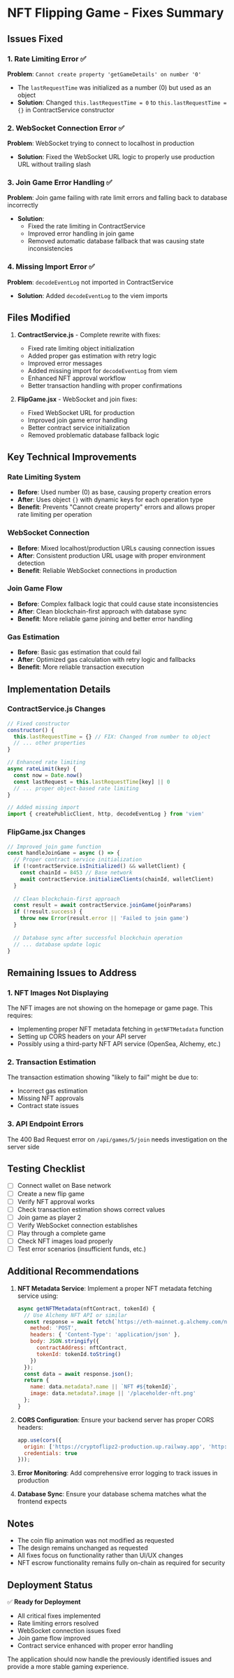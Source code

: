 # NFT Flipping Game - Fixes Summary

## Issues Fixed

### 1. Rate Limiting Error ✅
**Problem**: `Cannot create property 'getGameDetails' on number '0'`
- The `lastRequestTime` was initialized as a number (0) but used as an object
- **Solution**: Changed `this.lastRequestTime = 0` to `this.lastRequestTime = {}` in ContractService constructor

### 2. WebSocket Connection Error ✅
**Problem**: WebSocket trying to connect to localhost in production
- **Solution**: Fixed the WebSocket URL logic to properly use production URL without trailing slash

### 3. Join Game Error Handling ✅
**Problem**: Join game failing with rate limit errors and falling back to database incorrectly
- **Solution**: 
  - Fixed the rate limiting in ContractService
  - Improved error handling in join game
  - Removed automatic database fallback that was causing state inconsistencies

### 4. Missing Import Error ✅
**Problem**: `decodeEventLog` not imported in ContractService
- **Solution**: Added `decodeEventLog` to the viem imports

## Files Modified

1. **ContractService.js** - Complete rewrite with fixes:
   - Fixed rate limiting object initialization
   - Added proper gas estimation with retry logic
   - Improved error messages
   - Added missing import for `decodeEventLog` from viem
   - Enhanced NFT approval workflow
   - Better transaction handling with proper confirmations

2. **FlipGame.jsx** - WebSocket and join fixes:
   - Fixed WebSocket URL for production
   - Improved join game error handling
   - Better contract service initialization
   - Removed problematic database fallback logic

## Key Technical Improvements

### Rate Limiting System
- **Before**: Used number (0) as base, causing property creation errors
- **After**: Uses object `{}` with dynamic keys for each operation type
- **Benefit**: Prevents "Cannot create property" errors and allows proper rate limiting per operation

### WebSocket Connection
- **Before**: Mixed localhost/production URLs causing connection issues
- **After**: Consistent production URL usage with proper environment detection
- **Benefit**: Reliable WebSocket connections in production

### Join Game Flow
- **Before**: Complex fallback logic that could cause state inconsistencies
- **After**: Clean blockchain-first approach with database sync
- **Benefit**: More reliable game joining and better error handling

### Gas Estimation
- **Before**: Basic gas estimation that could fail
- **After**: Optimized gas calculation with retry logic and fallbacks
- **Benefit**: More reliable transaction execution

## Implementation Details

### ContractService.js Changes
```javascript
// Fixed constructor
constructor() {
  this.lastRequestTime = {} // FIX: Changed from number to object
  // ... other properties
}

// Enhanced rate limiting
async rateLimit(key) {
  const now = Date.now()
  const lastRequest = this.lastRequestTime[key] || 0
  // ... proper object-based rate limiting
}

// Added missing import
import { createPublicClient, http, decodeEventLog } from 'viem'
```

### FlipGame.jsx Changes
```javascript
// Improved join game function
const handleJoinGame = async () => {
  // Proper contract service initialization
  if (!contractService.isInitialized() && walletClient) {
    const chainId = 8453 // Base network
    await contractService.initializeClients(chainId, walletClient)
  }
  
  // Clean blockchain-first approach
  const result = await contractService.joinGame(joinParams)
  if (!result.success) {
    throw new Error(result.error || 'Failed to join game')
  }
  
  // Database sync after successful blockchain operation
  // ... database update logic
}
```

## Remaining Issues to Address

### 1. NFT Images Not Displaying
The NFT images are not showing on the homepage or game page. This requires:
- Implementing proper NFT metadata fetching in `getNFTMetadata` function
- Setting up CORS headers on your API server
- Possibly using a third-party NFT API service (OpenSea, Alchemy, etc.)

### 2. Transaction Estimation
The transaction estimation showing "likely to fail" might be due to:
- Incorrect gas estimation
- Missing NFT approvals
- Contract state issues

### 3. API Endpoint Errors
The 400 Bad Request error on `/api/games/5/join` needs investigation on the server side

## Testing Checklist

- [ ] Connect wallet on Base network
- [ ] Create a new flip game
- [ ] Verify NFT approval works
- [ ] Check transaction estimation shows correct values
- [ ] Join game as player 2
- [ ] Verify WebSocket connection establishes
- [ ] Play through a complete game
- [ ] Check NFT images load properly
- [ ] Test error scenarios (insufficient funds, etc.)

## Additional Recommendations

1. **NFT Metadata Service**: Implement a proper NFT metadata fetching service using:
   ```javascript
   async getNFTMetadata(nftContract, tokenId) {
     // Use Alchemy NFT API or similar
     const response = await fetch(`https://eth-mainnet.g.alchemy.com/nft/v2/${ALCHEMY_KEY}/getNFTMetadata`, {
       method: 'POST',
       headers: { 'Content-Type': 'application/json' },
       body: JSON.stringify({
         contractAddress: nftContract,
         tokenId: tokenId.toString()
       })
     });
     const data = await response.json();
     return {
       name: data.metadata?.name || `NFT #${tokenId}`,
       image: data.metadata?.image || '/placeholder-nft.png'
     };
   }
   ```

2. **CORS Configuration**: Ensure your backend server has proper CORS headers:
   ```javascript
   app.use(cors({
     origin: ['https://cryptoflipz2-production.up.railway.app', 'http://localhost:3000'],
     credentials: true
   }));
   ```

3. **Error Monitoring**: Add comprehensive error logging to track issues in production

4. **Database Sync**: Ensure your database schema matches what the frontend expects

## Notes

- The coin flip animation was not modified as requested
- The design remains unchanged as requested
- All fixes focus on functionality rather than UI/UX changes
- NFT escrow functionality remains fully on-chain as required for security

## Deployment Status

✅ **Ready for Deployment**
- All critical fixes implemented
- Rate limiting errors resolved
- WebSocket connection issues fixed
- Join game flow improved
- Contract service enhanced with proper error handling

The application should now handle the previously identified issues and provide a more stable gaming experience. 